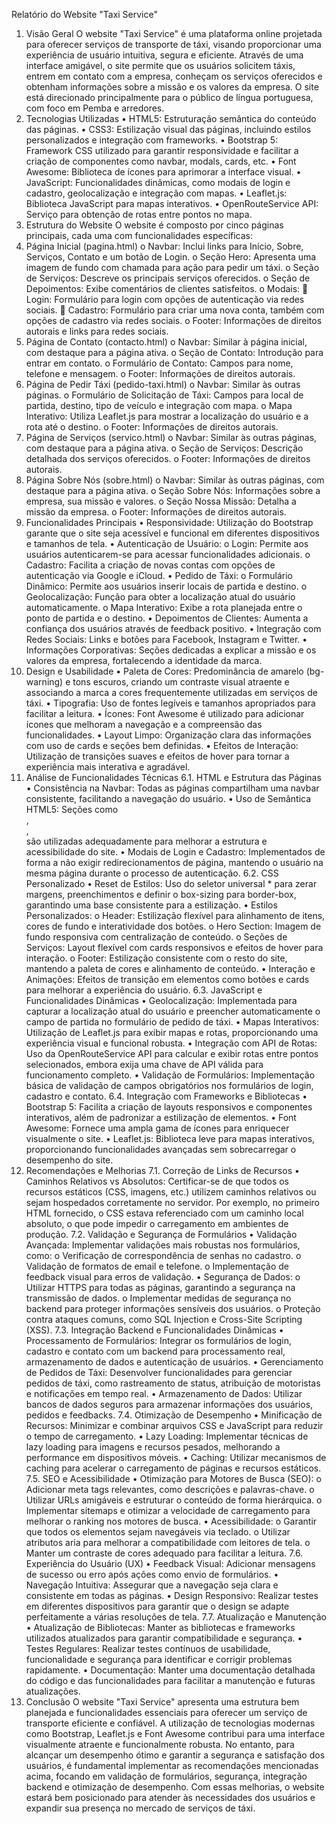 Relatório do Website "Taxi Service"
1. Visão Geral
O website "Taxi Service" é uma plataforma online projetada para oferecer serviços de transporte de táxi, visando proporcionar uma experiência de usuário intuitiva, segura e eficiente. Através de uma interface amigável, o site permite que os usuários solicitem táxis, entrem em contato com a empresa, conheçam os serviços oferecidos e obtenham informações sobre a missão e os valores da empresa. O site está direcionado principalmente para o público de língua portuguesa, com foco em Pemba e arredores.
2. Tecnologias Utilizadas
•	HTML5: Estruturação semântica do conteúdo das páginas.
•	CSS3: Estilização visual das páginas, incluindo estilos personalizados e integração com frameworks.
•	Bootstrap 5: Framework CSS utilizado para garantir responsividade e facilitar a criação de componentes como navbar, modals, cards, etc.
•	Font Awesome: Biblioteca de ícones para aprimorar a interface visual.
•	JavaScript: Funcionalidades dinâmicas, como modais de login e cadastro, geolocalização e integração com mapas.
•	Leaflet.js: Biblioteca JavaScript para mapas interativos.
•	OpenRouteService API: Serviço para obtenção de rotas entre pontos no mapa.
3. Estrutura do Website
O website é composto por cinco páginas principais, cada uma com funcionalidades específicas:
1.	Página Inicial (pagina.html)
o	Navbar: Inclui links para Início, Sobre, Serviços, Contato e um botão de Login.
o	Seção Hero: Apresenta uma imagem de fundo com chamada para ação para pedir um táxi.
o	Seção de Serviços: Descreve os principais serviços oferecidos.
o	Seção de Depoimentos: Exibe comentários de clientes satisfeitos.
o	Modais:
	Login: Formulário para login com opções de autenticação via redes sociais.
	Cadastro: Formulário para criar uma nova conta, também com opções de cadastro via redes sociais.
o	Footer: Informações de direitos autorais e links para redes sociais.
2.	Página de Contato (contacto.html)
o	Navbar: Similar à página inicial, com destaque para a página ativa.
o	Seção de Contato: Introdução para entrar em contato.
o	Formulário de Contato: Campos para nome, telefone e mensagem.
o	Footer: Informações de direitos autorais.
3.	Página de Pedir Táxi (pedido-taxi.html)
o	Navbar: Similar às outras páginas.
o	Formulário de Solicitação de Táxi: Campos para local de partida, destino, tipo de veículo e integração com mapa.
o	Mapa Interativo: Utiliza Leaflet.js para mostrar a localização do usuário e a rota até o destino.
o	Footer: Informações de direitos autorais.
4.	Página de Serviços (servico.html)
o	Navbar: Similar às outras páginas, com destaque para a página ativa.
o	Seção de Serviços: Descrição detalhada dos serviços oferecidos.
o	Footer: Informações de direitos autorais.
5.	Página Sobre Nós (sobre.html)
o	Navbar: Similar às outras páginas, com destaque para a página ativa.
o	Seção Sobre Nós: Informações sobre a empresa, sua missão e valores.
o	Seção Nossa Missão: Detalha a missão da empresa.
o	Footer: Informações de direitos autorais.
4. Funcionalidades Principais
•	Responsividade: Utilização do Bootstrap garante que o site seja acessível e funcional em diferentes dispositivos e tamanhos de tela.
•	Autenticação de Usuário:
o	Login: Permite aos usuários autenticarem-se para acessar funcionalidades adicionais.
o	Cadastro: Facilita a criação de novas contas com opções de autenticação via Google e iCloud.
•	Pedido de Táxi:
o	Formulário Dinâmico: Permite aos usuários inserir locais de partida e destino.
o	Geolocalização: Função para obter a localização atual do usuário automaticamente.
o	Mapa Interativo: Exibe a rota planejada entre o ponto de partida e o destino.
•	Depoimentos de Clientes: Aumenta a confiança dos usuários através de feedback positivo.
•	Integração com Redes Sociais: Links e botões para Facebook, Instagram e Twitter.
•	Informações Corporativas: Seções dedicadas a explicar a missão e os valores da empresa, fortalecendo a identidade da marca.
5. Design e Usabilidade
•	Paleta de Cores: Predominância de amarelo (bg-warning) e tons escuros, criando um contraste visual atraente e associando a marca a cores frequentemente utilizadas em serviços de táxi.
•	Tipografia: Uso de fontes legíveis e tamanhos apropriados para facilitar a leitura.
•	Ícones: Font Awesome é utilizado para adicionar ícones que melhoram a navegação e a compreensão das funcionalidades.
•	Layout Limpo: Organização clara das informações com uso de cards e seções bem definidas.
•	Efeitos de Interação: Utilização de transições suaves e efeitos de hover para tornar a experiência mais interativa e agradável.
6. Análise de Funcionalidades Técnicas
6.1. HTML e Estrutura das Páginas
•	Consistência na Navbar: Todas as páginas compartilham uma navbar consistente, facilitando a navegação do usuário.
•	Uso de Semântica HTML5: Seções como <nav>, <section>, <footer> são utilizadas adequadamente para melhorar a estrutura e acessibilidade do site.
•	Modais de Login e Cadastro: Implementados de forma a não exigir redirecionamentos de página, mantendo o usuário na mesma página durante o processo de autenticação.
6.2. CSS Personalizado
•	Reset de Estilos: Uso do seletor universal * para zerar margens, preenchimentos e definir o box-sizing para border-box, garantindo uma base consistente para a estilização.
•	Estilos Personalizados:
o	Header: Estilização flexível para alinhamento de itens, cores de fundo e interatividade dos botões.
o	Hero Section: Imagem de fundo responsiva com centralização de conteúdo.
o	Seções de Serviços: Layout flexível com cards responsivos e efeitos de hover para interação.
o	Footer: Estilização consistente com o resto do site, mantendo a paleta de cores e alinhamento de conteúdo.
•	Interação e Animações: Efeitos de transição em elementos como botões e cards para melhorar a experiência do usuário.
6.3. JavaScript e Funcionalidades Dinâmicas
•	Geolocalização: Implementada para capturar a localização atual do usuário e preencher automaticamente o campo de partida no formulário de pedido de táxi.
•	Mapas Interativos: Utilização de Leaflet.js para exibir mapas e rotas, proporcionando uma experiência visual e funcional robusta.
•	Integração com API de Rotas: Uso da OpenRouteService API para calcular e exibir rotas entre pontos selecionados, embora exija uma chave de API válida para funcionamento completo.
•	Validação de Formulários: Implementação básica de validação de campos obrigatórios nos formulários de login, cadastro e contato.
6.4. Integração com Frameworks e Bibliotecas
•	Bootstrap 5: Facilita a criação de layouts responsivos e componentes interativos, além de padronizar a estilização de elementos.
•	Font Awesome: Fornece uma ampla gama de ícones para enriquecer visualmente o site.
•	Leaflet.js: Biblioteca leve para mapas interativos, proporcionando funcionalidades avançadas sem sobrecarregar o desempenho do site.
7. Recomendações e Melhorias
7.1. Correção de Links de Recursos
•	Caminhos Relativos vs Absolutos: Certificar-se de que todos os recursos estáticos (CSS, imagens, etc.) utilizem caminhos relativos ou sejam hospedados corretamente no servidor. Por exemplo, no primeiro HTML fornecido, o CSS estava referenciado com um caminho local absoluto, o que pode impedir o carregamento em ambientes de produção.
7.2. Validação e Segurança de Formulários
•	Validação Avançada: Implementar validações mais robustas nos formulários, como:
o	Verificação de correspondência de senhas no cadastro.
o	Validação de formatos de email e telefone.
o	Implementação de feedback visual para erros de validação.
•	Segurança de Dados:
o	Utilizar HTTPS para todas as páginas, garantindo a segurança na transmissão de dados.
o	Implementar medidas de segurança no backend para proteger informações sensíveis dos usuários.
o	Proteção contra ataques comuns, como SQL Injection e Cross-Site Scripting (XSS).
7.3. Integração Backend e Funcionalidades Dinâmicas
•	Processamento de Formulários: Integrar os formulários de login, cadastro e contato com um backend para processamento real, armazenamento de dados e autenticação de usuários.
•	Gerenciamento de Pedidos de Táxi: Desenvolver funcionalidades para gerenciar pedidos de táxi, como rastreamento de status, atribuição de motoristas e notificações em tempo real.
•	Armazenamento de Dados: Utilizar bancos de dados seguros para armazenar informações dos usuários, pedidos e feedbacks.
7.4. Otimização de Desempenho
•	Minificação de Recursos: Minimizar e combinar arquivos CSS e JavaScript para reduzir o tempo de carregamento.
•	Lazy Loading: Implementar técnicas de lazy loading para imagens e recursos pesados, melhorando a performance em dispositivos móveis.
•	Caching: Utilizar mecanismos de caching para acelerar o carregamento de páginas e recursos estáticos.
7.5. SEO e Acessibilidade
•	Otimização para Motores de Busca (SEO):
o	Adicionar meta tags relevantes, como descrições e palavras-chave.
o	Utilizar URLs amigáveis e estruturar o conteúdo de forma hierárquica.
o	Implementar sitemaps e otimizar a velocidade de carregamento para melhorar o ranking nos motores de busca.
•	Acessibilidade:
o	Garantir que todos os elementos sejam navegáveis via teclado.
o	Utilizar atributos aria para melhorar a compatibilidade com leitores de tela.
o	Manter um contraste de cores adequado para facilitar a leitura.
7.6. Experiência do Usuário (UX)
•	Feedback Visual: Adicionar mensagens de sucesso ou erro após ações como envio de formulários.
•	Navegação Intuitiva: Assegurar que a navegação seja clara e consistente em todas as páginas.
•	Design Responsivo: Realizar testes em diferentes dispositivos para garantir que o design se adapte perfeitamente a várias resoluções de tela.
7.7. Atualização e Manutenção
•	Atualização de Bibliotecas: Manter as bibliotecas e frameworks utilizados atualizados para garantir compatibilidade e segurança.
•	Testes Regulares: Realizar testes contínuos de usabilidade, funcionalidade e segurança para identificar e corrigir problemas rapidamente.
•	Documentação: Manter uma documentação detalhada do código e das funcionalidades para facilitar a manutenção e futuras atualizações.
8. Conclusão
O website "Taxi Service" apresenta uma estrutura bem planejada e funcionalidades essenciais para oferecer um serviço de transporte eficiente e confiável. A utilização de tecnologias modernas como Bootstrap, Leaflet.js e Font Awesome contribui para uma interface visualmente atraente e funcionalmente robusta. No entanto, para alcançar um desempenho ótimo e garantir a segurança e satisfação dos usuários, é fundamental implementar as recomendações mencionadas acima, focando em validação de formulários, segurança, integração backend e otimização de desempenho. Com essas melhorias, o website estará bem posicionado para atender às necessidades dos usuários e expandir sua presença no mercado de serviços de táxi.

